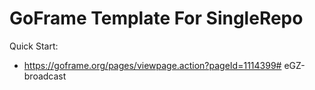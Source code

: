 # GoFrame Template For SingleRepo

Quick Start: 
- https://goframe.org/pages/viewpage.action?pageId=1114399# eGZ-broadcast
